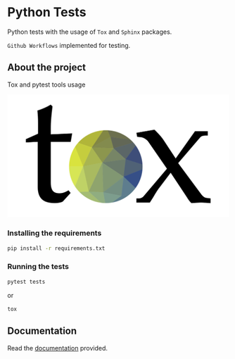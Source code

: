 # Python Tests

Python tests with the usage of `Tox` and `Sphinx` packages.

`Github Workflows` implemented for testing.

## About the project

Tox and pytest tools usage

![](docs/img/tox.png)
### Installing the requirements
```bash
pip install -r requirements.txt
```
### Running the tests
```bash
pytest tests
```
or
```bash
tox
```
## Documentation

Read the [documentation](docs/README.md) provided.